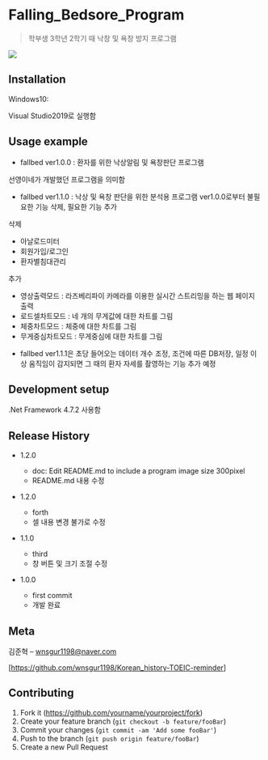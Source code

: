 # Falling_Bedsore_Program
>학부생 3학년 2학기 때 낙창 및 욕창 방지 프로그램

![](readme-img/header.jpg)


## Installation

Windows10:

Visual Studio2019로 실행함

## Usage example

 * fallbed ver1.0.0 : 환자를 위한 낙상알림 및 욕창판단 프로그램
 
 선영이네가 개발했던 프로그램을 의미함
 

 * fallbed ver1.1.0 : 낙상 및 욕창 판단을 위한 분석용 프로그램
 ver1.0.0로부터 불필요한 기능 삭제, 필요한 기능 추가

 삭제 
 - 아날로드미터 
 - 회원가입/로그인
 - 환자별침대관리
 
 추가
 - 영상출력모드 : 라즈베리파이 카메라를 이용한 실시간 스트리밍을 하는 웹 페이지 출력
 - 로드셀차트모드 : 네 개의 무게값에 대한 차트를 그림
 - 체중차트모드 : 체중에 대한 차트를 그림
 - 무게중심차트모드 : 무게중심에 대한 차트를 그림


 * fallbed ver1.1.1은 초당 들어오는 데이터 개수 조정, 조건에 따른 DB저장, 일정 이상 움직임이 감지되면 그 때의 환자 자세를 촬영하는 기능 추가 예정
 

## Development setup

.Net Framework 4.7.2 사용함

## Release History

* 1.2.0
    * doc: Edit README.md to include a program image size 300pixel
    * README.md 내용 수정

* 1.2.0
    * forth
    * 셀 내용 변경 불가로 수정

* 1.1.0
    * third
    * 창 버튼 및 크기 조절 수정

* 1.0.0
    * first commit
    * 개발 완료

## Meta

김준혁 – wnsgur1198@naver.com

[https://github.com/wnsgur1198/Korean_history-TOEIC-reminder]

## Contributing

1. Fork it (<https://github.com/yourname/yourproject/fork>)
2. Create your feature branch (`git checkout -b feature/fooBar`)
3. Commit your changes (`git commit -am 'Add some fooBar'`)
4. Push to the branch (`git push origin feature/fooBar`)
5. Create a new Pull Request

<!-- Markdown link & img dfn's -->
